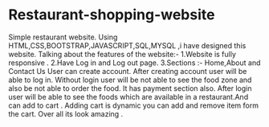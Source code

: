 # Restaurant-shopping-website
Simple restaurant website.
Using HTML,CSS,BOOTSTRAP,JAVASCRIPT,SQL,MYSQL ,i have designed this website.
Talking about the features of the website:-
1.Website is fully responsive .
2.Have Log in and Log out page.
3.Sections :- Home,About  and Contact Us
User can create account.
After creating account user will be able to log in. Without login user will be not able to see the food zone and also be not able to order the food.
It has payment section also.
After login user will be able to see the foods which are available in a restaurant.And can add to cart .
Adding cart is dynamic you can add and remove item form the cart.
Over all its look amazing .
